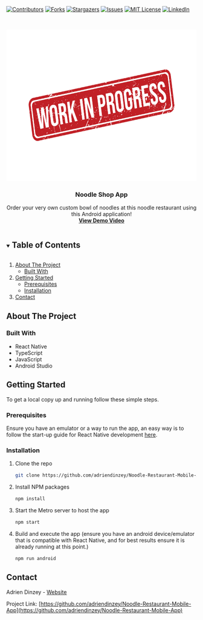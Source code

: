 [![Contributors][contributors-shield]][contributors-url]
[![Forks][forks-shield]][forks-url]
[![Stargazers][stars-shield]][stars-url]
[![Issues][issues-shield]][issues-url]
[![MIT License][license-shield]][license-url]
[![LinkedIn][linkedin-shield]][linkedin-url]

<!-- PROJECT LOGO -->
<br />
<p align="center">
  <a href="https://github.com/adriendinzey/Noodle-Restaurant-Mobile-App">
    <img src="images/logo.jpg" alt="Logo" width="600" height="400">
  </a>

<h3 align="center">Noodle Shop App</h3>

  <p align="center">
    Order your very own custom bowl of noodles at this noodle restaurant using this Android application!
    <br />
    <a href="https://github.com/adriendinzey/Noodle-Restaurant-Mobile-App"><strong>View Demo Video</strong></a>
    <br />
  </p>
</p>

<!-- TABLE OF CONTENTS -->
<details open="open">
  <summary><h2 style="display: inline-block">Table of Contents</h2></summary>
  <ol>
    <li>
      <a href="#about-the-project">About The Project</a>
      <ul>
        <li><a href="#built-with">Built With</a></li>
      </ul>
    </li>
    <li>
      <a href="#getting-started">Getting Started</a>
      <ul>
        <li><a href="#prerequisites">Prerequisites</a></li>
        <li><a href="#installation">Installation</a></li>
      </ul>
    </li>
    <li><a href="#contact">Contact</a></li>
  </ol>
</details>

<!-- ABOUT THE PROJECT -->

## About The Project

### Built With

- React Native
- TypeScript
- JavaScript
- Android Studio

<!-- GETTING STARTED -->

## Getting Started

To get a local copy up and running follow these simple steps.

### Prerequisites
Ensure you have an emulator or a way to run the app, an easy way is to follow the start-up guide for React Native development [here](https://reactnative.dev/docs/environment-setup).

### Installation

1. Clone the repo
   ```sh
   git clone https://github.com/adriendinzey/Noodle-Restaurant-Mobile-App.git
   ```
2. Install NPM packages
   ```sh
   npm install
   ```
3. Start the Metro server to host the app
   ```sh
   npm start
   ```
4. Build and execute the app (ensure you have an android device/emulator that is compatible with React Native, and for best results ensure it is already running at this point.)
   ```sh
   npm run android
   ```
   
## Contact

Adrien Dinzey - [Website](http://adriendinzey.github.io/)

Project Link: [https://github.com/adriendinzey/Noodle-Restaurant-Mobile-App](https://github.com/adriendinzey/Noodle-Restaurant-Mobile-App)

<!-- MARKDOWN LINKS & IMAGES -->
<!-- https://www.markdownguide.org/basic-syntax/#reference-style-links -->

[contributors-shield]: https://img.shields.io/github/contributors/adriendinzey/repo.svg?style=for-the-badge
[contributors-url]: https://github.com/adriendinzey/Noodle-Restaurant-Mobile-App/graphs/contributors
[forks-shield]: https://img.shields.io/github/forks/adriendinzey/repo.svg?style=for-the-badge
[forks-url]: https://github.com/adriendinzey/Noodle-Restaurant-Mobile-App/network/members
[stars-shield]: https://img.shields.io/github/stars/adriendinzey/repo.svg?style=for-the-badge
[stars-url]: https://github.com/adriendinzey/Noodle-Restaurant-Mobile-App/stargazers
[issues-shield]: https://img.shields.io/github/issues/adriendinzey/repo.svg?style=for-the-badge
[issues-url]: https://github.com/adriendinzey/Noodle-Restaurant-Mobile-App/issues
[license-shield]: https://img.shields.io/github/license/adriendinzey/repo.svg?style=for-the-badge
[license-url]: https://github.com/adriendinzey/Noodle-Restaurant-Mobile-App/blob/master/LICENSE.txt
[linkedin-shield]: https://img.shields.io/badge/-LinkedIn-black.svg?style=for-the-badge&logo=linkedin&colorB=555
[linkedin-url]: https://linkedin.com/in/adriendinzey